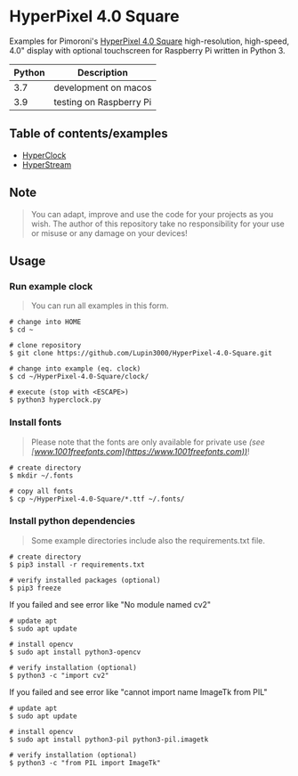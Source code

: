 # HyperPixel 4.0 Square

Examples for Pimoroni's [HyperPixel 4.0 Square](https://shop.pimoroni.com/products/hyperpixel-4-square) high-resolution, 
high-speed, 4.0" display with optional touchscreen for Raspberry Pi written in Python 3.

| Python | Description             |
|--------|-------------------------|
| 3.7    | development on macos    |
| 3.9    | testing on Raspberry Pi |

## Table of contents/examples

- [HyperClock](./clock/hyperclock.py)
- [HyperStream](./rtsp/hyperstream.py)

## Note

> You can adapt, improve and use the code for your projects as you wish. The author of this repository take no responsibility for your use or misuse or any damage on your devices!

## Usage

### Run example clock

> You can run all examples in this form.

```shell
# change into HOME
$ cd ~

# clone repository
$ git clone https://github.com/Lupin3000/HyperPixel-4.0-Square.git

# change into example (eq. clock)
$ cd ~/HyperPixel-4.0-Square/clock/

# execute (stop with <ESCAPE>)
$ python3 hyperclock.py
```

### Install fonts

> Please note that the fonts are only available for private use _(see [www.1001freefonts.com](https://www.1001freefonts.com))_!

```shell
# create directory
$ mkdir ~/.fonts

# copy all fonts
$ cp ~/HyperPixel-4.0-Square/*.ttf ~/.fonts/
```

### Install python dependencies

> Some example directories include also the requirements.txt file.

```shell
# create directory
$ pip3 install -r requirements.txt

# verify installed packages (optional)
$ pip3 freeze
```

If you failed and see error like "No module named cv2"

```shell
# update apt
$ sudo apt update

# install opencv
$ sudo apt install python3-opencv

# verify installation (optional)
$ python3 -c "import cv2"
```

If you failed and see error like "cannot import name ImageTk from PIL"

```shell
# update apt
$ sudo apt update

# install opencv
$ sudo apt install python3-pil python3-pil.imagetk

# verify installation (optional)
$ python3 -c "from PIL import ImageTk"
```

